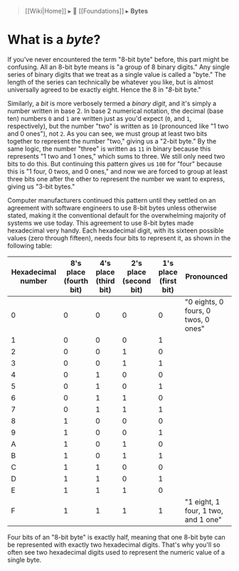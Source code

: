 > [[Wiki|Home]] ▸ :beginner: [[Foundations]] ▸ **Bytes**

# What is a *byte*?

If you've never encountered the term "8-bit byte" before, this part might be confusing. All an 8-bit byte means is "a group of 8 binary digits." Any single series of binary digits that we treat as a single value is called a "byte." The length of the series can technically be whatever you like, but is almost universally agreed to be exactly eight. Hence the 8 in "*8*-bit byte."

Similarly, a *bit* is more verbosely termed a *binary digit*, and it's simply a number written in base 2. In base 2 numerical notation, the decimal (base ten) numbers `0` and `1` are written just as you'd expect (`0`, and `1`, respectively), but the number "two" is written as `10` (pronounced like "1 two and 0 ones"), not `2`. As you can see, we must group at least two bits together to represent the number "two," giving us a "2-bit byte." By the same logic, the number "three" is written as `11` in binary because this represents "1 two and 1 ones," which sums to three. We still only need two bits to do this. But continuing this pattern gives us `100` for "four" because this is "1 four, 0 twos, and 0 ones," and now we are forced to group at least three bits one after the other to represent the number we want to express, giving us "3-bit bytes."

Computer manufacturers continued this pattern until they settled on an agreement with software engineers to use 8-bit bytes unless otherwise stated, making it the conventional default for the overwhelming majority of systems we use today. This agreement to use 8-bit bytes made hexadecimal very handy. Each hexadecimal digit, with its sixteen possible values (zero through fifteen), needs four bits to represent it, as shown in the following table:

| Hexadecimal number | 8's place (fourth bit) | 4's place (third bit) | 2's place (second bit) | 1's place (first bit) | Pronounced                          |
|--------------------|------------------------|-----------------------|------------------------|-----------------------|-------------------------------------|
| 0                  | 0                      | 0                     | 0                      | 0                     | "0 eights, 0 fours, 0 twos, 0 ones" |
| 1                  | 0                      | 0                     | 0                      | 1                     |                                     |
| 2                  | 0                      | 0                     | 1                      | 0                     |                                     |
| 3                  | 0                      | 0                     | 1                      | 1                     |                                     |
| 4                  | 0                      | 1                     | 0                      | 0                     |                                     |
| 5                  | 0                      | 1                     | 0                      | 1                     |                                     |
| 6                  | 0                      | 1                     | 1                      | 0                     |                                     |
| 7                  | 0                      | 1                     | 1                      | 1                     |                                     |
| 8                  | 1                      | 0                     | 0                      | 0                     |                                     |
| 9                  | 1                      | 0                     | 0                      | 1                     |                                     |
| A                  | 1                      | 0                     | 1                      | 0                     |                                     |
| B                  | 1                      | 0                     | 1                      | 1                     |                                     |
| C                  | 1                      | 1                     | 0                      | 0                     |                                     |
| D                  | 1                      | 1                     | 0                      | 1                     |                                     |
| E                  | 1                      | 1                     | 1                      | 0                     |                                     |
| F                  | 1                      | 1                     | 1                      | 1                     | "1 eight, 1 four, 1 two, and 1 one" |

Four bits of an "8-bit byte" is exactly half, meaning that one 8-bit byte can be represented with exactly two hexadecimal digits. That's why you'll so often see two hexadecimal digits used to represent the numeric value of a single byte.